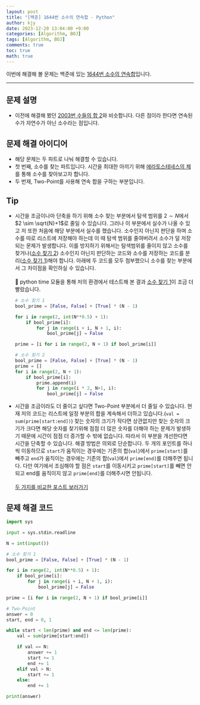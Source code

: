 ```yaml
---
layout: post
title: "[백준] 1644번 소수의 연속합 - Python"
author: kjy
date: 2023-12-20 13:04:00 +9:00
categories: [Algorithm, BOJ]
tags: [Algorithm, BOJ]
comments: true
toc: true
math: true
---
```


이번에 해결해 볼 문제는 백준에 있는 [1644번 소수의 연속합](https://www.acmicpc.net/problem/1644)입니다.

---

## 문제 설명

- 이전에 해결해 봤던 [2003번 수들의 합 2](https://jjjuuuun.github.io/posts/BOJ-2003/)와 비슷합니다. 다른 점이라 한다면 연속된 수가 자연수가 아닌 소수라는 점입니다.

## 문제 해결 아이디어

- 해당 문제는 두 파트로 나눠 해결할 수 있습니다.
- 첫 번째, 소수를 찾는 파트입니다. 시간을 최대한 아끼기 위해 [에라토스테네스의 체](https://ko.wikipedia.org/wiki/%EC%97%90%EB%9D%BC%ED%86%A0%EC%8A%A4%ED%85%8C%EB%84%A4%EC%8A%A4%EC%9D%98_%EC%B2%B4)를 통해 소수를 찾아보고자 합니다.
- 두 번재, Two-Point를 사용해 연속 합을 구하는 부분입니다.

## Tip

- 시간을 조금이나마 단축을 하기 위해 소수 찾는 부분에서 탐색 범위를 $2 \sim N$에서 $2 \sim \sqrt{N}+1$로 줄일 수 있습니다. 그러나 이 부분에서 실수가 나올 수 있고 저 또한 처음에 해당 부분에서 실수를 했습니다. 소수인지 아닌지 판단을 하며 소수를 따로 리스트에 저장해야 하는데 이 때 탐색 범위를 줄여버려서 소수가 덜 저장되는 문제가 발생합니다. 이를 방지하기 위해서는 탐색범위를 줄이지 않고 소수를 찾거나(<u>소수 찾기 2</u>) 소수인지 아닌지 판단하는 코드와 소수를 저장하는 코드를 분리(<u>소수 찾기 1</u>)해야 합니다. 아래에 두 코드를 모두 첨부했으니 소수를 찾는 부분에서 그 차이점을 확인하실 수 있습니다. <br/> <br/> 💭 python time 모듈을 통해 저의 환경에서 테스트해 본 결과 <u>소수 찾기 1</u>이 조금 더 빨랐습니다.

  ```python
  # 소수 찾기 1
  bool_prime = [False, False] + [True] * (N - 1)

  for i in range(2, int(N**0.5) + 1):
      if bool_prime[i]:
          for j in range(i + i, N + 1, i):
              bool_prime[j] = False

  prime = [i for i in range(2, N + 1) if bool_prime[i]]

  # 소수 찾기 2
  bool_prime = [False, False] + [True] * (N - 1)
  prime = []
  for i in range(2, N + 1):
      if bool_prime[i]:
          prime.append(i)
          for j in range(i * 2, N+1, i):
              bool_prime[j] = False
  ```

- 시간을 조금이라도 더 줄이고 싶다면 Two-Point 부분에서 더 줄일 수 있습니다. 현재 저의 코드는 리스트에 일정 부분의 합을 계속해서 더하고 있습니다.(`val = sum(prime[start:end])`) 찾는 숫자의 크기가 작다면 상관없지만 찾는 숫자의 크기가 크다면 해당 숫자를 찾기위해 점점 더 많은 숫자를 더해야 하는 문제가 발생하기 때문에 시간이 점점 더 증가할 수 밖에 없습니다. 따라서 이 부분을 개선한다면 시간을 단축할 수 있습니다. 해결 방법은 의외로 단순합니다. 두 개의 포인트를 하나씩 이동하므로 `start`가 움직이는 경우에는 기존의 합(`val`)에서 `prime[start]`를 빼주고 `end`가 움직이는 경우에는 기존의 합(`val`)에서 `prime[end]`를 더해주면 됩니다. 다만 여기에서 조심해야 할 점은 `start`를 이동시키고 `prime[start]`를 빼면 안되고 end를 움직이지 않고 `prime[end]`를 더해주시면 안됩니다. <br/> <br/> [두 가지를 비교한 포스트 보러가기](https://jjjuuuun.github.io/posts/BOJ-1806/)

## 문제 해결 코드

```python
import sys

input = sys.stdin.readline

N = int(input())

# 소수 찾기 1
bool_prime = [False, False] + [True] * (N - 1)

for i in range(2, int(N**0.5) + 1):
    if bool_prime[i]:
        for j in range(i + i, N + 1, i):
            bool_prime[j] = False

prime = [i for i in range(2, N + 1) if bool_prime[i]]

# Two-Point
answer = 0
start, end = 0, 1

while start < len(prime) and end <= len(prime):
    val = sum(prime[start:end])

    if val == N:
        answer += 1
        start += 1
        end += 1
    elif val > N:
        start += 1
    else:
        end += 1

print(answer)
```

